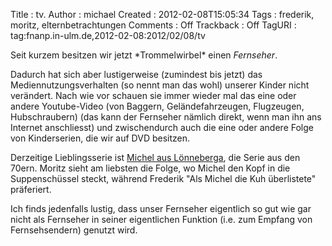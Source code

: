 Title     : tv.
Author    : michael
Created   : 2012-02-08T15:05:34
Tags      : frederik, moritz, elternbetrachtungen
Comments  : Off
Trackback : Off
TagURI    : tag:fnanp.in-ulm.de,2012-02-08:2012/02/08/tv

Seit kurzem besitzen wir jetzt \*Trommelwirbel\* einen _Fernseher_.

Dadurch hat sich aber lustigerweise (zumindest bis jetzt) das
Mediennutzungsverhalten (so nennt man das wohl) unserer Kinder nicht
verändert. Nach wie vor schauen sie immer wieder mal das eine oder andere
Youtube-Video (von Baggern, Geländefahrzeugen, Flugzeugen, Hubschraubern) (das
kann der Fernseher nämlich direkt, wenn man ihn ans Internet anschliesst) und
zwischendurch auch die eine oder andere Folge von Kinderserien, die wir auf
DVD besitzen.

Derzeitige Lieblingsserie ist [Michel aus
Lönneberga](http://de.wikipedia.org/wiki/Michel_aus_L%C3%B6nneberga_(Fernsehserie)),
die Serie aus den 70ern. Moritz sieht am liebsten die Folge, wo Michel den
Kopf in die Suppenschüssel steckt, während Frederik "Als Michel die Kuh
überlistete" präferiert.

Ich finds jedenfalls lustig, dass unser Fernseher eigentlich so gut wie gar
nicht als Fernseher in seiner eigentlichen Funktion (i.e. zum Empfang von
Fernsehsendern) genutzt wird.
